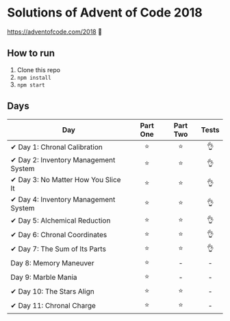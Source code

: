 # Solutions of Advent of Code 2018

https://adventofcode.com/2018 🎄


## How to run
1. Clone this repo
2. `npm install`
3. `npm start`

## Days

| Day  | Part One | Part Two | Tests |
|---|:---:|:---:|:---:|
|✔ Day 1: Chronal Calibration | ⭐️ | ⭐️ | 👌 |
|✔ Day 2: Inventory Management System | ⭐ | ⭐ | 👌 |
|✔ Day 3: No Matter How You Slice It  | ⭐ | ⭐ | 👌 |
|✔ Day 4: Inventory Management System | ⭐ | ⭐ | 👌 |
|✔ Day 5: Alchemical Reduction | ⭐ | ⭐ | 👌 |
|✔ Day 6: Chronal Coordinates | ⭐ | ⭐ | 👌 |
|✔ Day 7: The Sum of Its Parts | ⭐ | ⭐ | 👌 |
|Day 8: Memory Maneuver | ⭐ | - | - |
|Day 9: Marble Mania | ⭐ | - | - |
|✔ Day 10: The Stars Align | ⭐ | ⭐ | - |
|✔ Day 11: Chronal Charge | ⭐ | ⭐ | - |
